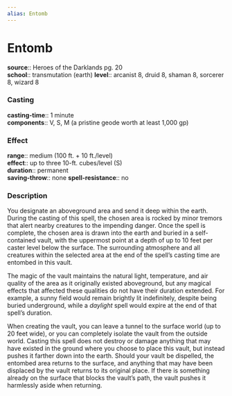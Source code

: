 ```yaml
---
alias: Entomb
---
```


# Entomb 

**source**:: Heroes of the Darklands pg. 20  
**school**:: transmutation (earth)
**level**:: arcanist 8, druid 8, shaman 8, sorcerer 8, wizard 8

### Casting 

**casting-time**:: 1 minute  
**components**:: V, S, M (a pristine geode worth at least 1,000 gp)

### Effect 

**range**:: medium (100 ft. + 10 ft./level)  
**effect**:: up to three 10-ft. cubes/level (S)  
**duration**:: permanent  
**saving-throw**:: none
**spell-resistance**:: no

### Description 

You designate an aboveground area and send it deep within the earth. During the casting of this spell, the chosen area is rocked by minor tremors that alert nearby creatures to the impending danger. Once the spell is complete, the chosen area is drawn into the earth and buried in a self-contained vault, with the uppermost point at a depth of up to 10 feet per caster level below the surface. The surrounding atmosphere and all creatures within the selected area at the end of the spell’s casting time are entombed in this vault.  
  
The magic of the vault maintains the natural light, temperature, and air quality of the area as it originally existed aboveground, but any magical effects that affected these qualities do not have their duration extended. For example, a sunny field would remain brightly lit indefinitely, despite being buried underground, while a *daylight* spell would expire at the end of that spell’s duration.  
  
When creating the vault, you can leave a tunnel to the surface world (up to 20 feet wide), or you can completely isolate the vault from the outside world. Casting this spell does not destroy or damage anything that may have existed in the ground where you choose to place this vault, but instead pushes it farther down into the earth. Should your vault be dispelled, the entombed area returns to the surface, and anything that may have been displaced by the vault returns to its original place. If there is something already on the surface that blocks the vault’s path, the vault pushes it harmlessly aside when returning.

